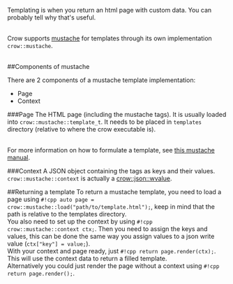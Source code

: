 Templating is when you return an html page with custom data. You can probably tell why that's useful.<br><br>

Crow supports [mustache](http://mustache.github.io) for templates through its own implementation `crow::mustache`.<br><br>

##Components of mustache

There are 2 components of a mustache template implementation:

- Page
- Context

###Page
The HTML page (including the mustache tags). It is usually loaded into `crow::mustache::template_t`. It needs to be placed in `templates` directory (relative to where the crow executable is).<br><br>

For more information on how to formulate a template, see [this mustache manual](http://mustache.github.io/mustache.5.html).

###Context
A JSON object containing the tags as keys and their values. `crow::mustache::context` is actually a [crow::json::wvalue](/guides/json#wvalue).

##Returning a template
To return a mustache template, you need to load a page using `#!cpp auto page = crow::mustache::load("path/to/template.html");`, keep in mind that the path is relative to the templates directory.<br>
You also need to set up the context by using `#!cpp crow::mustache::context ctx;`. Then you need to assign the keys and values, this can be done the same way you assign values to a json write value (`ctx["key"] = value;`).<br>
With your context and page ready, just `#!cpp return page.render(ctx);`. This will use the context data to return a filled template.<br>
Alternatively you could just render the page without a context using `#!cpp return page.render();`.
